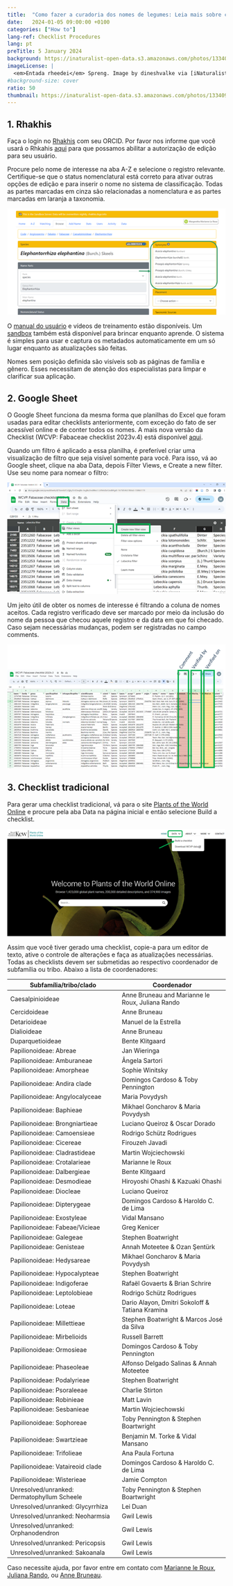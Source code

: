 ```yaml
---
title:  "Como fazer a curadoria dos nomes de legumes: Leia mais sobre como usar o Rhakhis, Google Speadsheet ou a Checklist tradicional"
date:   2024-01-05 09:00:00 +0100
categories: ["How to"]
lang-ref: Checklist Procedures
lang: pt
preTitle: 5 January 2024
background: https://inaturalist-open-data.s3.amazonaws.com/photos/133409879/original.jpg
imageLicense: |
  <em>Entada rheedei</em> Spreng. Image by dineshvalke via [iNaturalist](https://www.inaturalist.org/observations/81342675)
#background-size: cover
ratio: 50
thumbnail: https://inaturalist-open-data.s3.amazonaws.com/photos/133409879/original.jpg
---
```

## 1. Rhakhis

Faça o login no [Rhakhis](https://list.worldfloraonline.org/rhakhis/ui/) com seu ORCID. Por favor nos informe que você usará o Rhkahis [aqui](https://docs.google.com/forms/d/1rWAcg8hJ6XIFqoJ6zT5TE4T0XjsYuUvfhUQcoL9rMUI/edit) para que possamos abilitar a autorização de edição para seu usuário.

Procure pelo nome de interesse na aba A-Z e selecione o registro relevante. Certifique-se que o status nomenclatural está correto para ativar outras opções de edição e para inserir o nome no sistema de classificação. Todas as partes marcadas em cinza são relacionadas a nomenclatura e as partes marcadas em laranja a taxonomia.

![](/assets/images/Rhakhis1.png) 

O [manual do usuário](https://plant-list-docs.rbge.info/rhakhis/) e vídeos de treinamento estão disponíveis. Um [sandbox](https://rhakhis.rbge.info/rhakhis/ui/) também está disponível para brincar enquanto aprende. O sistema é simples para usar e captura os metadados automaticamente em um só lugar enquanto as atualizações são feitas.  

Nomes sem posição definida são visíveis sob as páginas de família e gênero. Esses necessitam de atenção dos especialistas para limpar e clarificar sua aplicação. 

## 2. Google Sheet

O Google Sheet funciona da mesma forma que planilhas do Excel que foram usadas para editar checklists anteriormente, com exceção do fato de ser acessível online e de conter todos os nomes. A mais nova versão da Checklist (WCVP: Fabaceae checklist 2023v.4) está disponível [aqui](https://docs.google.com/spreadsheets/d/1bnmb2CcQjky35rSDwqNn-6vgNo2mdWw3-LL4YehLbvY/edit#gid=277323699).

Quando um filtro é aplicado a essa planilha, é preferível criar uma visualização de filtro que seja visível somente para você. Para isso, vá ao Google sheet, clique na aba Data, depois Filter Views, e Create a new filter. Use seu nome para nomear o filtro:

![](/assets/images/GoogleSheet2.png)

Um jeito útil de obter os nomes de interesse é filtrando a coluna de nomes aceitos. Cada registro verificado deve ser marcado por meio da inclusão do nome da pessoa que checou aquele registro e da data em que foi checado. Caso sejam necessárias mudanças, podem ser registradas no campo comments.  

![](/assets/images/GoogleSheet3.png)

## 3. Checklist tradicional

Para gerar uma checklist tradicional, vá para o site [Plants of the World Online](https://powo.science.kew.org/) e procure pela aba Data na página inicial e então selecione Build a checklist.

![](/assets/images/TraditionalChecklist4.png)

Assim que você tiver gerado uma checklist, copie-a para um editor de texto, ative o controle de alterações e faça as atualizações necessárias. Todas as checklists devem ser submetidas ao respectivo coordenador de subfamília ou tribo. Abaixo a lista de coordenadores: 


Subfamília/tribo/clado	|Coordenador
----------------------|-------------------------
Caesalpinioideae |Anne Bruneau and Marianne le Roux, Juliana Rando
Cercidoideae	|Anne Bruneau
Detarioideae	|Manuel de la Estrella
Dialioideae	|Anne Bruneau
Duparquetioideae	|Bente Klitgaard
Papilionoideae: Abreae	|Jan Wieringa
Papilionoideae: Amburaneae	|Ângela Sartori
Papilionoideae: Amorpheae	|Sophie Winitsky
Papilionoideae: Andira clade	|Domingos Cardoso & Toby Pennington
Papilionoideae: Angylocalyceae	|Maria Povydysh
Papilionoideae: Baphieae	|Mikhael Goncharov & Maria Povydysh
Papilionoideae: Brongniartieae	|Luciano Queiroz & Oscar Dorado
Papilionoideae: Camoensieae	|Rodrigo Schütz Rodrigues
Papilionoideae: Cicereae	|Firouzeh Javadi
Papilionoideae: Cladrastideae	|Martin Wojciechowski
Papilionoideae: Crotalarieae	|Marianne le Roux
Papilionoideae: Dalbergieae	|Bente Klitgaard
Papilionoideae: Desmodieae	|Hiroyoshi Ohashi & Kazuaki Ohashi
Papilionoideae: Diocleae	|Luciano Queiroz
Papilionoideae: Dipterygeae	|Domingos Cardoso & Haroldo C. de Lima
Papilionoideae: Exostyleae	|Vidal Mansano
Papilionoideae: Fabeae/Vicieae	|Greg Kenicer
Papilionoideae: Galegeae	|Stephen Boatwright
Papilionoideae: Genisteae	|Annah Moteetee & Ozan Şentürk
Papilionoideae: Hedysareae	|Mikhael Goncharov & Maria Povydysh
Papilionoideae: Hypocalypteae	|Stephen Boatwright
Papilionoideae: Indigoferae	|Rafaël Govaerts & Brian Schrire
Papilionoideae: Leptolobieae	|Rodrigo Schütz Rodrigues
Papilionoideae: Loteae	|Dario Alayon, Dmitri Sokoloff & Tatiana Kramina
Papilionoideae: Millettieae	|Stephen Boatwright & Marcos José da Silva
Papilionoideae: Mirbelioids	|Russell Barrett
Papilionoideae: Ormosieae	|Domingos Cardoso & Toby Pennington
Papilionoideae: Phaseoleae	|Alfonso Delgado Salinas & Annah Moteetee
Papilionoideae: Podalyrieae	|Stephen Boatwright
Papilionoideae: Psoraleeae	|Charlie Stirton
Papilionoideae: Robinieae	|Matt Lavin
Papilionoideae: Sesbanieae	|Martin Wojciechowski
Papilionoideae: Sophoreae	|Toby Pennington & Stephen Boartwright
Papilionoideae: Swartzieae	|Benjamin M. Torke & Vidal Mansano
Papilionoideae: Trifolieae	|Ana Paula Fortuna
Papilionoideae: Vataireoid clade	|Domingos Cardoso & Haroldo C. de Lima
Papilionoideae: Wisterieae	|Jamie Compton
Unresolved/unranked: Dermatophyllum Scheele	|Toby Pennington & Stephen Boartwright
Unresolved/unranked: Glycyrrhiza	|Lei Duan
Unresolved/unranked: Neoharmsia	|Gwil Lewis
Unresolved/unranked: Orphanodendron	|Gwil Lewis
Unresolved/unranked: Pericopsis 	|Gwil Lewis
Unresolved/unranked: Sakoanala	|Gwil Lewis

Caso necessite ajuda, por favor entre em contato com [Marianne le Roux](mailto:m.leroux@sanbi.org.za), [Juliana Rando](mailto:jgrando@alumni.usp.br), ou [Anne Bruneau](mailto:anne.bruneau@umontreal.ca).
